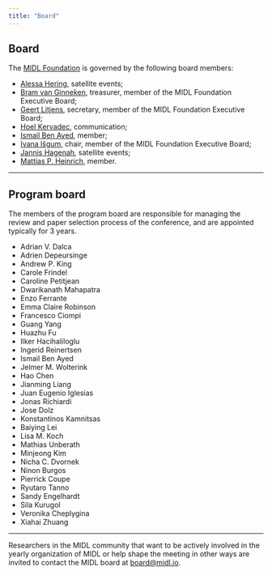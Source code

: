 ```yaml
---
title: "Board"
---
```


## Board

The [MIDL Foundation](/foundation.html) is governed by the following board members:

* [Alessa Hering](https://www.mevis.fraunhofer.de/en/employees/alessa-hering.html), satellite events;
* [Bram van Ginneken](https://www.diagnijmegen.nl/people/bram-van-ginneken/), treasurer, member of the MIDL Foundation Executive Board;
* [Geert Litjens](https://www.computationalpathologygroup.eu/members/geert-litjens/), secretary, member of the MIDL Foundation Executive Board;
* [Hoel Kervadec](https://hoel.kervadec.science), communication;
* [Ismail Ben Ayed](https://scholar.google.fr/citations?user=29vyUccAAAAJ&hl=fr&oi=ao), member;
* [Ivana Išgum](https://www.amsterdamumc.org/en/research/researchers/ivana-isgum.htm), chair, member of the MIDL Foundation Executive Board;
* [Jannis Hagenah](https://eng.ox.ac.uk/people/jannis-hagenah/), satellite events;
* [Mattias P. Heinrich](https://www.imi.uni-luebeck.de/en/institute/staff/heinrich-mattias.html), member.

---

## Program board

The members of the program board are responsible for managing the review and paper selection process of the conference, and are appointed typically for 3 years. 

* Adrian V. Dalca
* Adrien Depeursinge
* Andrew P. King
* Carole Frindel
* Caroline Petitjean
* Dwarikanath Mahapatra
* Enzo Ferrante
* Emma Claire Robinson
* Francesco Ciompi
* Guang Yang
* Huazhu Fu
* Ilker Hacihaliloglu
* Ingerid Reinertsen
* Ismail Ben Ayed
* Jelmer M. Wolterink
* Hao Chen
* Jianming Liang
* Juan Eugenio Iglesias
* Jonas Richiardi
* Jose Dolz
* Konstantinos Kamnitsas
* Baiying Lei
* Lisa M. Koch
* Mathias Unberath
* Minjeong Kim
* Nicha C. Dvornek
* Ninon Burgos
* Pierrick Coupe
* Ryutaro Tanno
* Sandy Engelhardt
* Sila Kurugol
* Veronika Cheplygina
* Xiahai Zhuang

---

Researchers in the MIDL community that want to be actively involved in the yearly organization of MIDL or help shape the meeting in other ways are invited to contact the MIDL board at [board@midl.io](mailto:board@midl.io).
